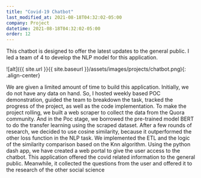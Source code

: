 ```yaml
---
title: "Covid-19 Chatbot"
last_modified_at: 2021-08-18T04:32:02-05:00
company: Project
datetime: 2021-08-18T04:32:02-05:00
order: 12
---
```


This chatbot is designed to offer the latest updates to the general public. I led a team of 4 to develop the NLP model for this application.  

![alt]({{ site.url }}{{ site.baseurl }}/assets/images/projects/chatbot.png){: .align-center}

We are given a limited amount of time to build this application. Initially, we do not have any data on hand. So, I hosted weekly based POC demonstration, guided the team to breakdown the task, tracked the progress of the project, as well as the code implementation. To make the project rolling, we built a web scraper to collect the data from the Quora community. And in the Poc stage, we borrowed the pre-trained model BERT to do the transfer learning using the scraped dataset. After a few rounds of research, we decided to use cosine similarity, because it outperformed the other loss function in the NLP task. We implemented the ETL and the logic of the similarity comparison based on the Knn algorithm. Using the python dash app, we have created a web portal to give the user access to the chatbot. This application offered the covid related information to the general public. Meanwhile, it collected the questions from the user and offered it to the research of the other social science
